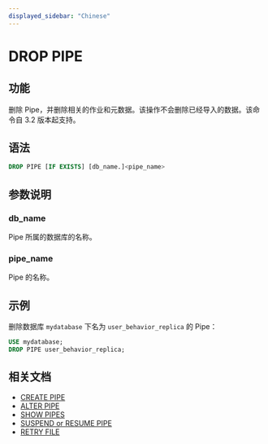 ```yaml
---
displayed_sidebar: "Chinese"
---
```


# DROP PIPE

## 功能

删除 Pipe，并删除相关的作业和元数据。该操作不会删除已经导入的数据。该命令自 3.2 版本起支持。

## 语法

```SQL
DROP PIPE [IF EXISTS] [db_name.]<pipe_name>
```

## 参数说明

### db_name

Pipe 所属的数据库的名称。

### pipe_name

Pipe 的名称。

## 示例

删除数据库 `mydatabase` 下名为 `user_behavior_replica` 的 Pipe：

```SQL
USE mydatabase;
DROP PIPE user_behavior_replica;
```

## 相关文档

- [CREATE PIPE](../data-manipulation/CREATE_PIPE.md)
- [ALTER PIPE](../data-manipulation/CREATE_PIPE.md)
- [SHOW PIPES](../data-manipulation/SHOW_PIPES.md)
- [SUSPEND or RESUME PIPE](../data-manipulation/SUSPEND_or_RESUME_PIPE.md)
- [RETRY FILE](../data-manipulation/RETRY_FILE.md)

